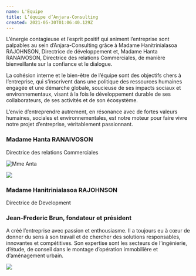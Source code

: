 ```yaml
---
name: L'Equipe
title: L’équipe d’Anjara-Consulting
created: 2021-05-30T01:06:40.129Z
---
```

<div className="container ">
<div className="card">

<div className="card-container">
<div className="main-body">
L’énergie contagieuse et l’esprit positif qui animent l’entreprise sont palpables au sein d’Anjara-Consulting grâce à Madame Hanitrinialasoa RAJOHNSON, Directrice de développement et, Madame Hanta RANAIVOSON, Directrice des relations Commerciales, de manière bienveillante sur la confiance et le dialogue.

La cohésion interne et le bien-être de l’équipe sont des objectifs chers à l’entreprise, qui s’inscrivent dans une politique des ressources humaines engagée et une démarche globale, soucieuse de ses impacts sociaux et environnementaux, visant à la fois le développement durable de ses collaborateurs, de ses activités et de son écosystème.

L’envie d’entreprendre autrement, en résonance avec de fortes valeurs humaines, sociales et environnementales, est notre moteur pour faire vivre notre projet d’entreprise, véritablement passionnant.
</div>

<div className="equipe-wrapper">
<div className="card equipe">
<div className="card-container">
<div className="heading-center">

### Madame Hanta RANAIVOSON

Directrice des relations Commerciales

</div>

![Mme Anta](/media/img/img_7984.png)

</div>
</div>

<div className="card equipe">
<div className="card-container">

![](/media/img/img-20210522-wa0002.jpg)

<div className="heading-center">

### Madame Hanitrinialasoa RAJOHNSON

Directrice de Development
    
</div>
</div>
</div>
<div className="card equipe">
<div className="card-container">
<div className="heading-center">

### Jean-Frederic Brun, fondateur et président

</div>
A créé l’entreprise avec passion et enthousiasme. Il a toujours eu à cœur de donner du sens à son travail et de chercher des solutions responsables, innovantes et compétitives.
Son expertise sont les secteurs de l’ingénierie, d’étude, de conseil dans le montage d’opération immobilière et d’aménagement urbain.

![](/media/img/metier2.jpg)

</div>
</div>
</div>
</div>
</div>
</div>